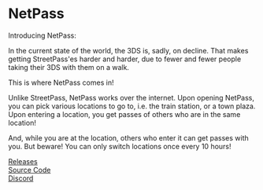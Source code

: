 # NetPass

Introducing NetPass:

In the current state of the world, the 3DS is, sadly, on decline. That makes getting StreetPass'es harder and harder, due to fewer and fewer people taking their 3DS with them on a walk.

This is where NetPass comes in!

Unlike StreetPass, NetPass works over the internet. Upon opening NetPass, you can pick various locations to go to, i.e. the train station, or a town plaza. Upon entering a location, you get passes of others who are in the same location!

And, while you are at the location, others who enter it can get passes with you. But beware! You can only switch locations once every 10 hours!

[Releases](https://gitlab.com/Sorunome/3ds-streetpass/-/releases)   
[Source Code](https://gitlab.com/Sorunome/3ds-streetpass)  
[Discord](https://discord.gg/QY8wzCMHyP)